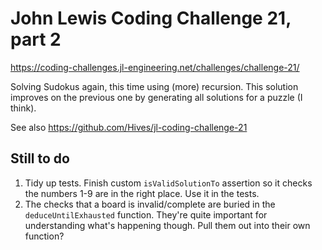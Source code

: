 # John Lewis Coding Challenge 21, part 2

<https://coding-challenges.jl-engineering.net/challenges/challenge-21/>

Solving Sudokus again, this time using (more) recursion. This solution improves on the previous one by generating all solutions for a puzzle (I think).

See also <https://github.com/Hives/jl-coding-challenge-21>

## Still to do

1. Tidy up tests. Finish custom `isValidSolutionTo` assertion so it checks the numbers 1-9 are in the right place. Use it in the tests.
2. The checks that a board is invalid/complete are buried in the `deduceUntilExhausted` function. They're quite important for understanding what's happening though. Pull them out into their own function?